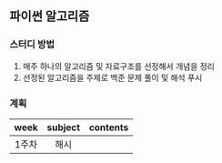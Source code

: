 ## 파이썬 알고리즘

### 스터디 방법
1. 매주 하나의 알고리즘 및 자료구조를 선정해서 개념을 정리
2. 선정된 알고리즘을 주제로 백준 문제 풀이 및 해석 푸시


### 계획

| week | subject | contents |
|:----:|:-------:|----------|
| 1주차  |   해시    |
